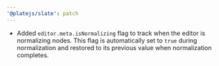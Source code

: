 ```yaml
---
'@platejs/slate': patch
---
```


- Added `editor.meta.isNormalizing` flag to track when the editor is normalizing nodes. This flag is automatically set to `true` during normalization and restored to its previous value when normalization completes.